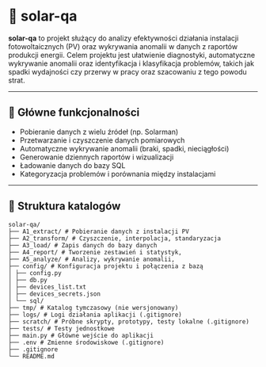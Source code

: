 # 🔎 solar-qa

**solar-qa** to projekt służący do analizy efektywności działania instalacji fotowoltaicznych (PV) oraz wykrywania anomalii w danych z raportów produkcji energii. Celem projektu jest ułatwienie diagnostyki, automatyczne wykrywanie anomalii oraz identyfikacja i klasyfikacja problemów, takich jak spadki wydajności czy przerwy w pracy oraz szacowaniu z tego powodu strat.

---

## 🎯 Główne funkcjonalności

- Pobieranie danych z wielu źródeł (np. Solarman)
- Przetwarzanie i czyszczenie danych pomiarowych
- Automatyczne wykrywanie anomalii (braki, spadki, nieciągłości)
- Generowanie dziennych raportów i wizualizacji
- Ładowanie danych do bazy SQL
- Kategoryzacja problemów i porównania między instalacjami

---

## 🧱 Struktura katalogów
```text
solar-qa/
├── A1_extract/ # Pobieranie danych z instalacji PV
├── A2_transform/ # Czyszczenie, interpolacja, standaryzacja
├── A3_load/ # Zapis danych do bazy danych
├── A4_report/ # Tworzenie zestawień i statystyk, 
├── A5_analyze/ # Analizy, wykrywanie anomalii, 
├── config/ # Konfiguracja projektu i połączenia z bazą
│ ├── config.py
│ ├── db.py
│ ├── devices_list.txt
│ ├── devices_secrets.json
│ └── sql/
├── tmp/ # Katalog tymczasowy (nie wersjonowany)
├── logs/ # Logi działania aplikacji (.gitignore)
├── scratch/ # Próbne skrypty, prototypy, testy lokalne (.gitignore)
├── tests/ # Testy jednostkowe 
├── main.py # Główne wejście do aplikacji 
├── .env # Zmienne środowiskowe (.gitignore)
├── .gitignore
└── README.md
```

